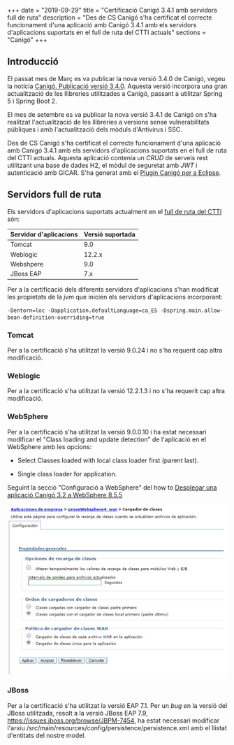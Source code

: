 +++
date        = "2019-09-29"
title       = "Certificació Canigó 3.4.1 amb servidors full de ruta"
description = "Des de CS Canigó s'ha certificat el correcte funcionament d'una aplicació amb Canigó 3.4.1 amb els servidors d'aplicacions suportats en el full de ruta del CTTI actuals"
sections    = "Canigó"
+++


## Introducció

El passat mes de Març es va publicar la nova versió 3.4.0 de Canigó, vegeu la notícia [Canigó. Publicació versió 3.4.0](/noticies/2019-03-29-actualitzacio-canigo-3_4_0/). Aquesta versió incorpora una gran actualització de les llibreries utilitzades a Canigó, passant a utilitzar Spring 5 i Spring Boot 2.

El mes de setembre es va publicar la nova versió 3.4.1 de Canigó on s'ha realitzat l'actualització de les llibreries a versions sense vulnerabilitats públiques i amb l'actualització dels mòduls d'Antivirus i SSC.

Des de CS Canigó s'ha certificat el correcte funcionament d'una aplicació amb Canigó 3.4.1 amb els servidors d'aplicacions suportats en el full de ruta del CTTI actuals. Aquesta aplicació contenia un _CRUD_ de serveis rest utilitzant una base de dades H2, el mòdul de seguretat amb _JWT_ i autenticació amb GICAR. S'ha generat amb el [Plugin Canigó per a Eclipse](/canigo-download-related/plugin-canigo/).

## Servidors full de ruta

Els servidors d'aplicacions suportats actualment en el [full de ruta del CTTI](https://qualitat.solucions.gencat.cat/estandards/estandard-full-ruta-programari/)
 són:

|     	Servidor d'aplicacions				|      				Versió suportada     	|
|--------------------------------- 	|--------------------------------- 	|
|  Tomcat					          	  	 	|         9.0   	             			|
|  Weblogic				          	  	 	|         12.2.x               			|
|  Webshpere	  		        	  	 	|         9.0                 			|
|  JBoss EAP       									|         7.x        			          |

Per a la certificació dels diferents servidors d'aplicacions s'han modificat les propietats de la _jvm_ que inicien els servidors d'aplicacions incorporant:

```
-Dentorn=loc -Dapplication.defaultLanguage=ca_ES -Dspring.main.allow-bean-definition-overriding=true
```

### Tomcat

Per a la certificació s'ha utilitzat la versió 9.0.24 i no s'ha requerit cap altra modificació.

### Weblogic

Per a la certificació s'ha utilitzat la versió 12.2.1.3 i no s'ha requerit cap altra modificació.

### WebSphere

Per a la certificació s'ha utilitzat la versió 9.0.0.10 i ha estat necessari modificar el "Class loading and update detection" de l'aplicació en el WebSphere amb les opcions:

- Select Classes loaded with local class loader first (parent last).

- Single class loader for application.

Seguint la secció "Configuració a WebSphere" del how to [Desplegar una aplicació Canigó 3.2 a WebSphere 8.5.5](/howtos/2017-06-Howto-Desplegar_aplicacio_canigo32_websphere/#configuració-a-websphere)

![](/related/canigo/howto/imatges/20170501.jpg)

### JBoss

Per a la certificació s'ha utilitzat la versió EAP 7.1. Per un _bug_ en la versió del JBoss utilitzada, resolt a la versió JBoss EAP 7.9, https://issues.jboss.org/browse/JBPM-7454, ha estat necessari modificar l'arxiu /src/main/resources/config/persistence/persistence.xml amb el llistat d'entitats del nostre model.
